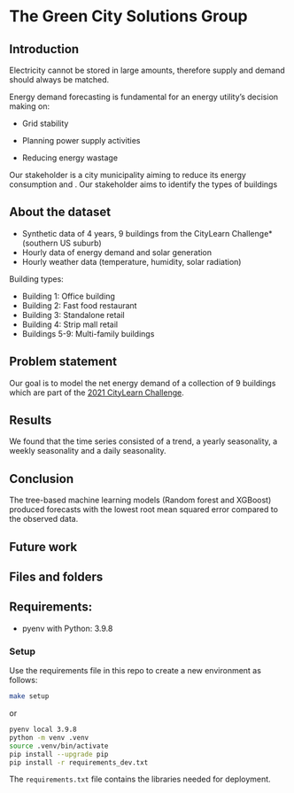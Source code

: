 # The Green City Solutions Group


## Introduction
Electricity cannot be stored in large amounts, therefore supply and demand should always be matched. 

Energy demand forecasting is fundamental for an energy utility’s decision making on:

- Grid stability

- Planning power supply activities

- Reducing energy wastage

Our stakeholder is a city municipality aiming to reduce its energy consumption and . Our stakeholder aims to identify the types of buildings 

## About the dataset
- Synthetic data of 4 years, 9 buildings from the CityLearn Challenge* (southern  US suburb)
- Hourly data of energy demand and solar generation
- Hourly weather data (temperature, humidity, solar radiation) 

Building types:
- Building 1: Office building
- Building 2: Fast food restaurant
- Building 3: Standalone retail
- Building 4: Strip mall retail
- Buildings 5-9: Multi-family buildings

## Problem statement
Our goal is to model the net energy demand of a collection of 9 buildings which are part of the [2021 CityLearn Challenge](https://sites.google.com/view/citylearnchallenge).



## Results
We found that the time series consisted of a trend, a yearly seasonality, a weekly seasonality and a daily seasonality.

## Conclusion
The tree-based machine learning models (Random forest and XGBoost) produced forecasts with the lowest root mean squared error compared to the observed data.

## Future work


## Files and folders



## Requirements:

- pyenv with Python: 3.9.8


### Setup

Use the requirements file in this repo to create a new environment as follows:

```BASH
make setup
```
or

```BASH
pyenv local 3.9.8
python -m venv .venv
source .venv/bin/activate
pip install --upgrade pip
pip install -r requirements_dev.txt
```

The `requirements.txt` file contains the libraries needed for deployment.

